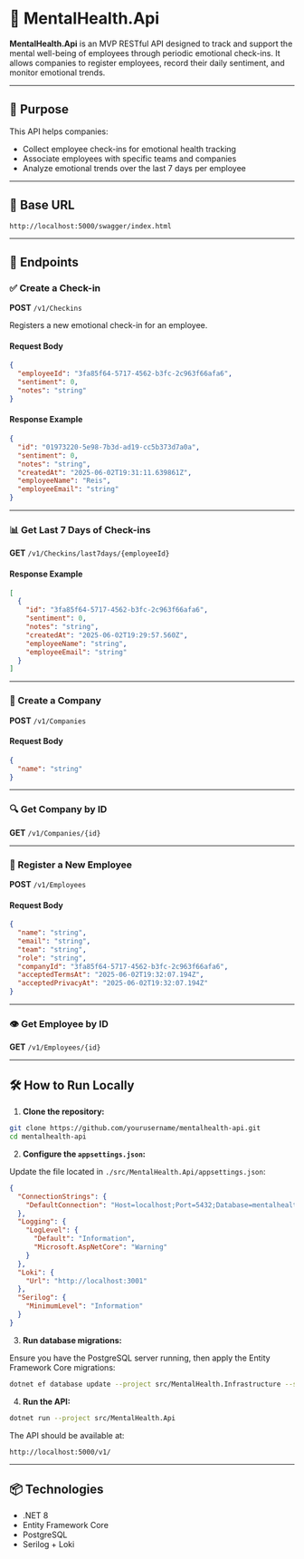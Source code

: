 # 🧠 MentalHealth.Api

**MentalHealth.Api** is an MVP RESTful API designed to track and support the mental well-being of employees through periodic emotional check-ins. It allows companies to register employees, record their daily sentiment, and monitor emotional trends.

---

## 📌 Purpose

This API helps companies:

* Collect employee check-ins for emotional health tracking
* Associate employees with specific teams and companies
* Analyze emotional trends over the last 7 days per employee

---

## 🚀 Base URL

```
http://localhost:5000/swagger/index.html
```

---

## 📂 Endpoints

### ✅ Create a Check-in

**POST** `/v1/Checkins`

Registers a new emotional check-in for an employee.

#### Request Body

```json
{
  "employeeId": "3fa85f64-5717-4562-b3fc-2c963f66afa6",
  "sentiment": 0,
  "notes": "string"
}
```

#### Response Example

```json
{
  "id": "01973220-5e98-7b3d-ad19-cc5b373d7a0a",
  "sentiment": 0,
  "notes": "string",
  "createdAt": "2025-06-02T19:31:11.639861Z",
  "employeeName": "Reis",
  "employeeEmail": "string"
}
```

---

### 📊 Get Last 7 Days of Check-ins

**GET** `/v1/Checkins/last7days/{employeeId}`

#### Response Example

```json
[
  {
    "id": "3fa85f64-5717-4562-b3fc-2c963f66afa6",
    "sentiment": 0,
    "notes": "string",
    "createdAt": "2025-06-02T19:29:57.560Z",
    "employeeName": "string",
    "employeeEmail": "string"
  }
]
```

---

### 🏢 Create a Company

**POST** `/v1/Companies`

#### Request Body

```json
{
  "name": "string"
}
```

---

### 🔍 Get Company by ID

**GET** `/v1/Companies/{id}`

---

### 👤 Register a New Employee

**POST** `/v1/Employees`

#### Request Body

```json
{
  "name": "string",
  "email": "string",
  "team": "string",
  "role": "string",
  "companyId": "3fa85f64-5717-4562-b3fc-2c963f66afa6",
  "acceptedTermsAt": "2025-06-02T19:32:07.194Z",
  "acceptedPrivacyAt": "2025-06-02T19:32:07.194Z"
}
```

---

### 👁️ Get Employee by ID

**GET** `/v1/Employees/{id}`

---

## 🛠️ How to Run Locally

1. **Clone the repository:**

```bash
git clone https://github.com/yourusername/mentalhealth-api.git
cd mentalhealth-api
```

2. **Configure the `appsettings.json`:**

Update the file located in `./src/MentalHealth.Api/appsettings.json`:

```json
{
  "ConnectionStrings": {
    "DefaultConnection": "Host=localhost;Port=5432;Database=mentalhealth;Username=mentalhealth;Password=mentalhealth"
  },
  "Logging": {
    "LogLevel": {
      "Default": "Information",
      "Microsoft.AspNetCore": "Warning"
    }
  },
  "Loki": {
    "Url": "http://localhost:3001"
  },
  "Serilog": {
    "MinimumLevel": "Information"
  }
}
```

3. **Run database migrations:**

Ensure you have the PostgreSQL server running, then apply the Entity Framework Core migrations:

```bash
dotnet ef database update --project src/MentalHealth.Infrastructure --startup-project src/MentalHealth.Api
```

4. **Run the API:**

```bash
dotnet run --project src/MentalHealth.Api
```

The API should be available at:

```
http://localhost:5000/v1/
```

---

## 📦 Technologies

* .NET 8
* Entity Framework Core
* PostgreSQL
* Serilog + Loki